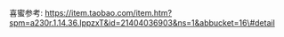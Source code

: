 喜蜜参考: https://item.taobao.com/item.htm?spm=a230r.1.14.36.IppzxT&id=21404036903&ns=1&abbucket=16\#detail

